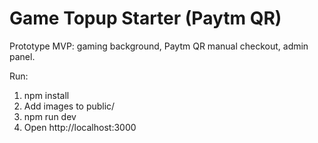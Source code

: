 # Game Topup Starter (Paytm QR)

Prototype MVP: gaming background, Paytm QR manual checkout, admin panel.

Run:
1. npm install
2. Add images to public/
3. npm run dev
4. Open http://localhost:3000
